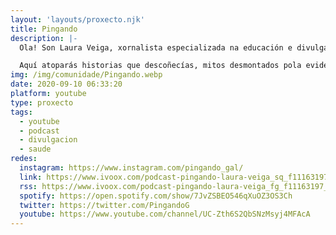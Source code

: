 ```yaml
---
layout: 'layouts/proxecto.njk'
title: Pingando
description: |-
  Ola! Son Laura Veiga, xornalista especializada na educación e divulgación sobre o ciclo menstrual.

  Aquí atoparás historias que descoñecías, mitos desmontados pola evidencia científica e moito máis!
img: /img/comunidade/Pingando.webp
date: 2020-09-10 06:33:20
platform: youtube
type: proxecto
tags:
  - youtube
  - podcast
  - divulgacion
  - saude
redes:
  instagram: https://www.instagram.com/pingando_gal/
  link: https://www.ivoox.com/podcast-pingando-laura-veiga_sq_f11163197_1.html
  rss: https://www.ivoox.com/podcast-pingando-laura-veiga_fg_f11163197_filtro_1.xml
  spotify: https://open.spotify.com/show/7JvZSBEO546qXuOZ3OS3Ch
  twitter: https://twitter.com/PingandoG
  youtube: https://www.youtube.com/channel/UC-Zth6S2QbSNzMsyj4MFAcA
---
```

